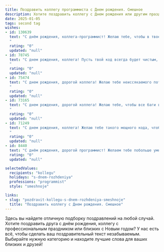 ```yaml
---
title: Поздравить коллегу программиста c Днем рождения. Смешное
description: Хотите поздравить коллегу c Днем рождения или другим праздником? Наш ИИ создаст незабываемое поздравление, а вы обязательно выделитесь среди других.  
date: 2025-01-05
tags: second tag
wishes:
- id: 130639
  text: "С днём рождения, коллега-программист! Желаю тебе, чтобы в твоей жизни было столько багов, сколько и в твоём коде – ни одного!  Пусть твой дедлайн всегда будет далёк, как отладка бесконечного цикла, а зарплата – стабильна, как число Пи (ну, почти).  Пусть все твои коммиты будут успешными, а кофе – всегда горячим.  С праздником!
  "
  rating: "0"
  updated: "null"
- id: 78745
  text: "С днем рождения, коллега! Пусть твой код всегда будет чистым, баги – редкими, а кофе – крепким! ☕️💻🎉
  "
  rating: "0"
  updated: "null"
- id: 75474
  text: "С днем рождения, дорогой коллега! Желаю тебе неиссякаемого потока вдохновения, чтобы код писал сам, баги не появлялись, а дедлайны были лишь условностью! 🥳
  "
  rating: "0"
  updated: "null"
- id: 73165
  text: "С днем рождения, дорогой коллега! Желаю тебе, чтобы все баги в твоей жизни были не критическими, а дедлайны всегда сдавались вовремя, даже если код писался на коленке! 😜
  "
  rating: "0"
  updated: "null"
- id: 71249
  text: "С днем рождения, коллега! Желаю тебе такого мощного кода, чтобы баги сами решались, а компилятор пел тебе дифирамбы! И помни, в жизни, как и в программировании, главное - не количество строк, а их качество! 😉
  "
  rating: "0"
  updated: "null"
- id: 8440
  text: "С днём рождения, дорогой программист! Желаем тебе побольше умных мыслей, быстрых решений и бесконечной терпеливости к нашим бесконечным доработкам! Пусть твой код будет чист, как слеза, а баги исчезают, как по мановению волшебной палочки. С праздником!"
  rating: "0"
  updated: "null"

selectedValues:
  recipients: "kollegu"
  holidays: "s-dnem-rozhdeniya"
  professions: "programmist"
  style: "smeshnoje"

links:
- slug: "pozdravit-kollegu-s-dnem-rozhdeniya-smeshnoje"
  title: "Поздравить коллегу c Днем рождения. Смешное"
---
```


Здесь вы найдете отличную подборку поздравлений на любой случай.
Хотите поздравить друга с днём рождения, коллегу с профессиональным праздником или близких с Новым годом? У нас есть всё, чтобы сделать ваш поздравительный текст незабываемым. Выбирайте нужную категорию и находите лучшие слова для ваших близких и друзей!
